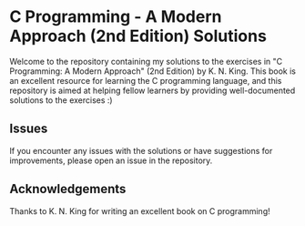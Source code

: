 # C Programming - A Modern Approach (2nd Edition) Solutions

Welcome to the repository containing my solutions to the exercises in "C Programming: A Modern Approach" (2nd Edition) by K. N. King. 
This book is an excellent resource for learning the C programming language, and this repository is aimed at helping fellow learners by providing well-documented solutions to the exercises :)

## Issues

If you encounter any issues with the solutions or have suggestions for improvements, please open an issue in the repository.

## Acknowledgements

Thanks to K. N. King for writing an excellent book on C programming!
